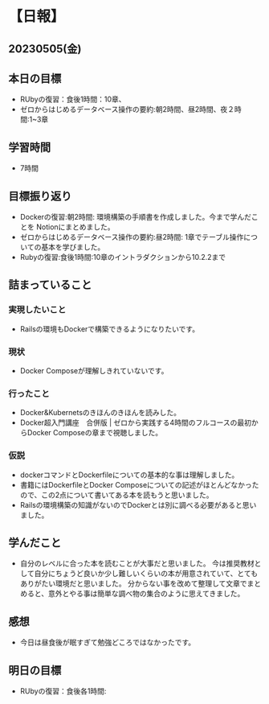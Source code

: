 # 【日報】
## 20230505(金)
## 本日の目標
- RUbyの復習：食後1時間：10章、
- ゼロからはじめるデータベース操作の要約:朝2時間、昼2時間、夜２時間:1~3章

## 学習時間
- 7時間

## 目標振り返り
- Dockerの復習:朝2時間:
環境構築の手順書を作成しました。今まで学んだことを Notionにまとめました。
- ゼロからはじめるデータベース操作の要約:昼2時間:
1章でテーブル操作についての基本を学びました。
- Rubyの復習:食後1時間:10章のイントラダクションから10.2.2まで

## 詰まっていること
### 実現したいこと 
- Railsの環境もDockerで構築できるようになりたいです。
### 現状
- Docker Composeが理解しきれていないです。
### 行ったこと 
- Docker&Kubernetsのきほんのきほんを読みした。
- Docker超入門講座　合併版 | ゼロから実践する4時間のフルコースの最初からDocker Composeの章まで視聴しました。
### 仮説
- dockerコマンドとDockerfileについての基本的な事は理解しました。
- 書籍にはDockerfileとDocker Composeについての記述がほとんどなかったので、この2点について書いてある本を読もうと思いました。
- Railsの環境構築の知識がないのでDockerとは別に調べる必要があると思いました。

## 学んだこと
- 自分のレベルに合った本を読むことが大事だと思いました。
今は推奨教材として自分にちょうど良いか少し難しいくらいの本が用意されていて、とてもありがたい環境だと思いました。
分からない事を改めて整理して文章でまとめると、意外とやる事は簡単な調べ物の集合のように思えてきました。

## 感想
- 今日は昼食後が眠すぎて勉強どころではなかったです。

## 明日の目標
- RUbyの復習：食後各1時間:


